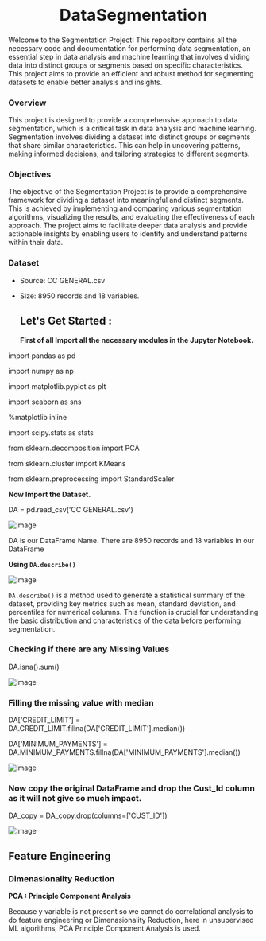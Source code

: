 ### <div align="center"> <h1> DataSegmentation </h1> </div>

Welcome to the Segmentation Project! This repository contains all the necessary code and documentation for performing data segmentation, an essential step in data analysis and machine learning that involves dividing data into distinct groups or segments based on specific characteristics. This project aims to provide an efficient and robust method for segmenting datasets to enable better analysis and insights.


### Overview
This project is designed to provide a comprehensive approach to data segmentation, which is a critical task in data analysis and machine learning. Segmentation involves dividing a dataset into distinct groups or segments that share similar characteristics. This can help in uncovering patterns, making informed decisions, and tailoring strategies to different segments.

### Objectives
The objective of the Segmentation Project is to provide a comprehensive framework for dividing a dataset into meaningful and distinct segments. This is achieved by implementing and comparing various segmentation algorithms, visualizing the results, and evaluating the effectiveness of each approach. The project aims to facilitate deeper data analysis and provide actionable insights by enabling users to identify and understand patterns within their data.

### Dataset

- Source: CC GENERAL.csv
- Size: 8950 records and 18 variables.

  ## Let's Get Started :

  **First of all Import all the necessary modules in the Jupyter Notebook.**

import pandas as pd

import numpy as np

import matplotlib.pyplot as plt

import seaborn as sns

%matplotlib inline

import scipy.stats as stats

from sklearn.decomposition import PCA

from sklearn.cluster import KMeans

from sklearn.preprocessing import StandardScaler

**Now Import the Dataset.**

DA = pd.read_csv('CC GENERAL.csv')

![image](https://github.com/user-attachments/assets/2bc3867a-4437-4cdf-98ed-c1eabef91f72)

DA is our DataFrame Name. There are 8950 records and 18 variables in our DataFrame

**Using `DA.describe()`**

![image](https://github.com/user-attachments/assets/b2bc2591-6f7f-465d-a6a9-58415901e476)

`DA.describe()` is a method used to generate a statistical summary of the dataset, providing key metrics such as mean, standard deviation, and percentiles for numerical columns. This function is crucial for understanding the basic distribution and characteristics of the data before performing segmentation.


### Checking if there are any Missing Values

DA.isna().sum()

![image](https://github.com/user-attachments/assets/c47a6fed-ad38-4372-ad3b-708c80b8436d)

### Filling the missing value with median

DA['CREDIT_LIMIT'] = DA.CREDIT_LIMIT.fillna(DA['CREDIT_LIMIT'].median())

DA['MINIMUM_PAYMENTS'] = DA.MINIMUM_PAYMENTS.fillna(DA['MINIMUM_PAYMENTS'].median())

![image](https://github.com/user-attachments/assets/707432cb-347d-40ea-89ad-2b4d3bc7089f)

### Now copy the original DataFrame and drop the Cust_Id column as it will not give so much impact.

DA_copy = DA_copy.drop(columns=['CUST_ID'])

![image](https://github.com/user-attachments/assets/089bfb38-4ef4-4ae7-8a47-b87c13ed05b5)


## Feature Engineering

### Dimenasionality Reduction

**PCA : Principle Component Analysis**


Because y variable is not present so we cannot do correlational analysis to do feature engineering or Dimenasionality Reduction, here in unsupervised ML algorithms, PCA Principle Component Analysis is used.























































































































































































